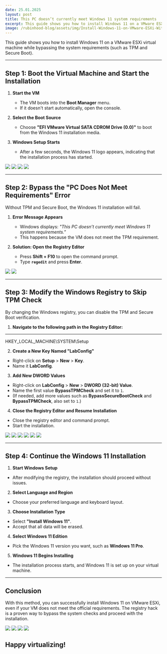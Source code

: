 ```yaml
---
date: 25.01.2025
layout: post
title: This PC doesn’t currently meet Windows 11 system requirements
excerpt: This guide shows you how to install Windows 11 on a VMware ESXi virtual machine while bypassing the system requirements (such as TPM and Secure Boot).
image: /rubinhood-blog/assets/img/Install-Windows-11-on-VMware-ESXi-Without-TPM-Secure-Boot/001.webp
---
```


This guide shows you how to install Windows 11 on a VMware ESXi virtual machine while bypassing the system requirements (such as TPM and Secure Boot).

---

## **Step 1: Boot the Virtual Machine and Start the Installation**

1. **Start the VM**  
   - The VM boots into the **Boot Manager** menu.
   - If it doesn't start automatically, open the console.

2. **Select the Boot Source**  
   - Choose **"EFI VMware Virtual SATA CDROM Drive (0.0)"** to boot from the Windows 11 installation media.

3. **Windows Setup Starts**  
   - After a few seconds, the Windows 11 logo appears, indicating that the installation process has started.

![](/rubinhood-blog/assets/img/Install-Windows-11-on-VMware-ESXi-Without-TPM-Secure-Boot/001.jpg)
![](/rubinhood-blog/assets/img/Install-Windows-11-on-VMware-ESXi-Without-TPM-Secure-Boot/002.jpg)
![](/rubinhood-blog/assets/img/Install-Windows-11-on-VMware-ESXi-Without-TPM-Secure-Boot/003.jpg)
![](/rubinhood-blog/assets/img/Install-Windows-11-on-VMware-ESXi-Without-TPM-Secure-Boot/004.jpg)

---

## **Step 2: Bypass the "PC Does Not Meet Requirements" Error**

Without TPM and Secure Boot, the Windows 11 installation will fail.

1. **Error Message Appears**  
   - Windows displays: _"This PC doesn’t currently meet Windows 11 system requirements."_
   - This happens because the VM does not meet the TPM requirement.

2. **Solution: Open the Registry Editor**  
   - Press **Shift + F10** to open the command prompt.
   - Type **`regedit`** and press **Enter**.

![](/rubinhood-blog/assets/img/Install-Windows-11-on-VMware-ESXi-Without-TPM-Secure-Boot/005.jpg)
![](/rubinhood-blog/assets/img/Install-Windows-11-on-VMware-ESXi-Without-TPM-Secure-Boot/006.jpg)

---

## **Step 3: Modify the Windows Registry to Skip TPM Check**

By changing the Windows registry, you can disable the TPM and Secure Boot verification.

1. **Navigate to the following path in the Registry Editor:**  

---

HKEY_LOCAL_MACHINE\SYSTEM\Setup

2. **Create a New Key Named "LabConfig"**  
- Right-click on **Setup** > **New** > **Key**.
- Name it **LabConfig**.

3. **Add New DWORD Values**  
- Right-click on **LabConfig** > **New** > **DWORD (32-bit) Value**.
- Name the first value **BypassTPMCheck** and set it to `1`.
- (If needed, add more values such as **BypassSecureBootCheck** and **BypassTPMCheck**, also set to `1`.)

4. **Close the Registry Editor and Resume Installation**  
- Close the registry editor and command prompt.
- Start the installation.

![](/rubinhood-blog/assets/img/Install-Windows-11-on-VMware-ESXi-Without-TPM-Secure-Boot/007.jpg)
![](/rubinhood-blog/assets/img/Install-Windows-11-on-VMware-ESXi-Without-TPM-Secure-Boot/008.jpg)
![](/rubinhood-blog/assets/img/Install-Windows-11-on-VMware-ESXi-Without-TPM-Secure-Boot/009.jpg)
![](/rubinhood-blog/assets/img/Install-Windows-11-on-VMware-ESXi-Without-TPM-Secure-Boot/010.jpg)
![](/rubinhood-blog/assets/img/Install-Windows-11-on-VMware-ESXi-Without-TPM-Secure-Boot/011.jpg)
![](/rubinhood-blog/assets/img/Install-Windows-11-on-VMware-ESXi-Without-TPM-Secure-Boot/012.jpg)

---

## **Step 4: Continue the Windows 11 Installation**

1. **Start Windows Setup**  
- After modifying the registry, the installation should proceed without issues.

2. **Select Language and Region**  
- Choose your preferred language and keyboard layout.

3. **Choose Installation Type**  
- Select **"Install Windows 11"**.
- Accept that all data will be erased.

4. **Select Windows 11 Edition**  
- Pick the Windows 11 version you want, such as **Windows 11 Pro**.

5. **Windows 11 Begins Installing**  
- The installation process starts, and Windows 11 is set up on your virtual machine.

---

## **Conclusion**
With this method, you can successfully install Windows 11 on VMware ESXi, even if your VM does not meet the official requirements. The registry hack is a proven way to bypass the system checks and proceed with the installation.

![](/rubinhood-blog/assets/img/Install-Windows-11-on-VMware-ESXi-Without-TPM-Secure-Boot/013.jpg)
![](/rubinhood-blog/assets/img/Install-Windows-11-on-VMware-ESXi-Without-TPM-Secure-Boot/014.jpg)
![](/rubinhood-blog/assets/img/Install-Windows-11-on-VMware-ESXi-Without-TPM-Secure-Boot/015.jpg)
![](/rubinhood-blog/assets/img/Install-Windows-11-on-VMware-ESXi-Without-TPM-Secure-Boot/016.jpg)

## Happy virtualizing!


